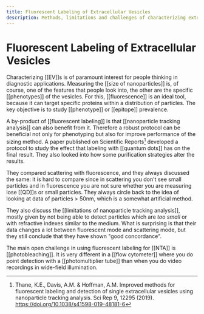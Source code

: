 ```yaml
---
title: Fluorescent Labeling of Extracellular Vesicles
description: Methods, limitations and challenges of characterizing extracellular vesicles using fluorescent nanoparticle tracking analysis
---
```

# Fluorescent Labeling of Extracellular Vesicles
Characterizing [[EV]]s is of paramount interest for people thinking in diagnostic applications. Measuring the [[size of nanoparticles]] is, of course, one of the features that people look into, the other are the specific [[phenotypes]] of the vesicles. For this, [[fluorescence]] is an ideal tool, because it can target specific proteins within a distribution of particles. The key objective is to study [[phenotype]] or [[epitope]] prevalence.

A by-product of [[fluorescent labeling]] is that [[nanoparticle tracking analysis]] can also benefit from it. Therefore a robust protocol can be beneficial not only for phenotyping but also for improve performance of the sizing method. A paper published on Scientific Reports[^1] developed a protocol to study the effect that labeling with [[quantum dots]] has on the final result. They also looked into how some purification strategies alter the results. 

They compared scattering with fluorescence, and they always discussed the same: it is hard to compare since in scattering you don't see small particles and in fluorescence you are not sure whether you are measuring lose [[QD]]s or small particles. They always circle back to the idea of looking at data of particles > 50nm, which is a somewhat artificial method. 

They also discuss the [[limitations of nanoparticle tracking analysis]], mostly given by not being able to detect particles which are *too small* or with refractive indexes similar to the medium. What is surprising is that their data changes a lot between fluorescent mode and scattering mode, but they still conclude that they have shown "good concordance". 

The main open challenge in using fluorescent labeling for [[NTA]] is [[photobleaching]]. It is very different in a [[flow cytometer]] where you do point detection with a [[photomultiplier tube]] than when you do video recordings in wide-field illumination. 

[^1]: Thane, K.E., Davis, A.M. & Hoffman, A.M. Improved methods for fluorescent labeling and detection of single extracellular vesicles using nanoparticle tracking analysis. Sci Rep 9, 12295 (2019). https://doi.org/10.1038/s41598-019-48181-6